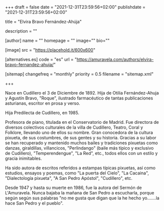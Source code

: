 +++
draft = false
date = "2021-12-31T23:59:56+02:00"
publishdate = "2021-12-31T23:59:56+02:00"

title = "Elvira Bravo Fernández-Ahúja"

description = ""

[author]
    name = ""
    homepage = ""
    image=""
    bio=""

[image]
    src = "https://placehold.it/600x600"

[alternatives.es]
    code = "es"
    url = "https://amuravela.com/authors/elvira-bravo-fernandez-ahuja/"

[sitemap]
  changefreq = "monthly"
  priority = 0.5
  filename = "sitemap.xml"

+++

Nace en Cudillero el 3 de Diciembre de 1892. Hija de Otilia Fernández-Ahuja y Agustín Bravo, "Roque", ilustrado farmacéutico de tantas publicaciones asturianas, escritor en prosa y verso.

Hija Predilecta de Cudillero, en 1985.

Profesora de piano, titulada en el Conservatorio de Madrid. Fue directora de diversos colectivos culturales de la villa de Cudillero, Teatro, Coral y Folklore, llevando uno de ellos su nombre. Gran conocedora de la cultura pixueta, de sus costumbres, de sus gentes y su historia. Gracias a su labor se han recuperado y mantenido muchos bailes y tradiciones pixuetas como danzas, giraldillas, villancicos, "Perlindango" (baile más típico y exclusivo de Cudillero), "Temperendengue", "La Red", etc., todos ellos con un estilo y gracia inimitables.

Ha sido autora de escritos referidos a estampas típicas pixuetas, así como estudios, ensayos y poemas, como "La puerta del Cielo", "La Cacaina", "Dialectología pixueta", "A San Pedro Apóstol", "Cudillero", etc.

Desde 1947 y hasta su muerte en 1986, fue la autora del Sermón de L'Amuravela. Nunca bajaba la mañana de San Pedro a escucharla, porque según según sus palabras "no me gusta que digan que la he hecho yo.......la hace San Pedro y el pueblo".